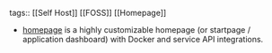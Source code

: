 tags:: [[Self Host]] [[FOSS]] [[Homepage]]

- [homepage](https://gethomepage.dev/latest/) is a highly customizable homepage (or startpage / application dashboard) with Docker and service API integrations.